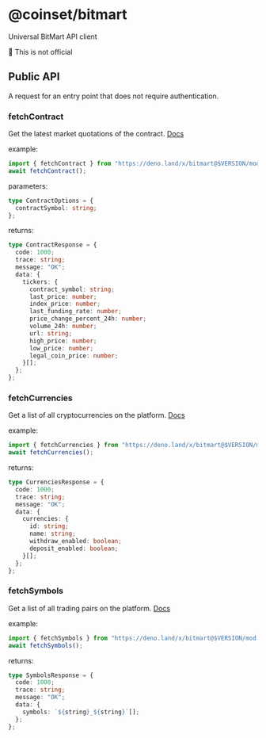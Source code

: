 # @coinset/bitmart

Universal BitMart API client

:children_crossing: This is not official

## Public API

A request for an entry point that does not require authentication.

### fetchContract

Get the latest market quotations of the contract.
[Docs](https://developer-pro.bitmart.com/en/contract/quotation/tickers.html)

example:

```ts
import { fetchContract } from "https://deno.land/x/bitmart@$VERSION/mod.ts";
await fetchContract();
```

parameters:

```ts
type ContractOptions = {
  contractSymbol: string;
};
```

returns:

```ts
type ContractResponse = {
  code: 1000;
  trace: string;
  message: "OK";
  data: {
    tickers: {
      contract_symbol: string;
      last_price: number;
      index_price: number;
      last_funding_rate: number;
      price_change_percent_24h: number;
      volume_24h: number;
      url: string;
      high_price: number;
      low_price: number;
      legal_coin_price: number;
    }[];
  };
};
```

### fetchCurrencies

Get a list of all cryptocurrencies on the platform.
[Docs](https://developer-pro.bitmart.com/en/spot/basic/currencies.html)

example:

```ts
import { fetchCurrencies } from "https://deno.land/x/bitmart@$VERSION/mod.ts";
await fetchCurrencies();
```

returns:

```ts
type CurrenciesResponse = {
  code: 1000;
  trace: string;
  message: "OK";
  data: {
    currencies: {
      id: string;
      name: string;
      withdraw_enabled: boolean;
      deposit_enabled: boolean;
    }[];
  };
};
```

### fetchSymbols

Get a list of all trading pairs on the platform.
[Docs](https://developer-pro.bitmart.com/en/spot/basic/symbols.html)

example:

```ts
import { fetchSymbols } from "https://deno.land/x/bitmart@$VERSION/mod.ts";
await fetchSymbols();
```

returns:

```ts
type SymbolsResponse = {
  code: 1000;
  trace: string;
  message: "OK";
  data: {
    symbols: `${string}_${string}`[];
  };
};
```
